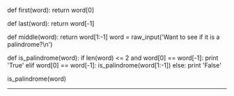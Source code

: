 def first(word):
    return word[0]


def last(word):
    return word[-1]


def middle(word):
    return word[1:-1]
word = raw_input('Want to see if it is a palindrome?\n')


def is_palindrome(word):
    if len(word) <= 2 and word[0] == word[-1]:
        print 'True'
    elif word[0] == word[-1]:
        is_palindrome(word[1:-1])
    else:
        print 'False'

is_palindrome(word)
__________________________________________________________________________________________
